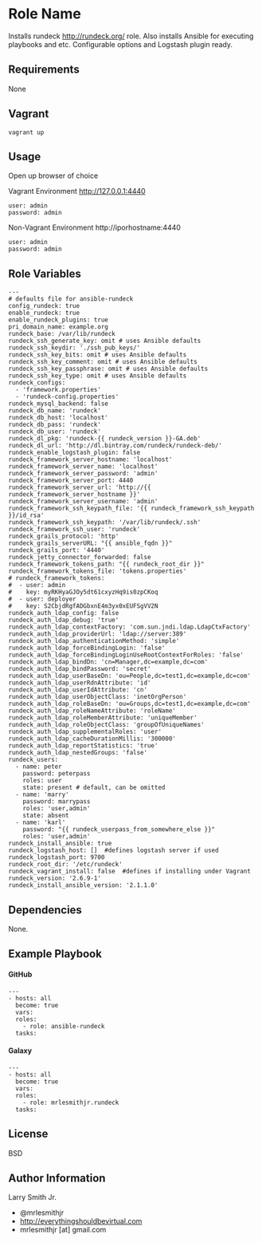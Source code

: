 Role Name
=========

Installs rundeck http://rundeck.org/ role.
Also installs Ansible for executing playbooks and etc. Configurable options and Logstash plugin ready.

Requirements
------------

None

Vagrant
-------
````
vagrant up
````

Usage
-----

Open up browser of choice

Vagrant Environment
http://127.0.0.1:4440
````
user: admin
password: admin
````

Non-Vagrant Environment
http://iporhostname:4440
````
user: admin
password: admin
````

Role Variables
--------------

````
---
# defaults file for ansible-rundeck
config_rundeck: true
enable_rundeck: true
enable_rundeck_plugins: true
pri_domain_name: example.org
rundeck_base: /var/lib/rundeck
rundeck_ssh_generate_key: omit # uses Ansible defaults
rundeck_ssh_keydir: './ssh_pub_keys/'
rundeck_ssh_key_bits: omit # uses Ansible defaults
rundeck_ssh_key_comment: omit # uses Ansible defaults
rundeck_ssh_key_passphrase: omit # uses Ansible defaults
rundeck_ssh_key_type: omit # uses Ansible defaults
rundeck_configs:
  - 'framework.properties'
  - 'rundeck-config.properties'
rundeck_mysql_backend: false
rundeck_db_name: 'rundeck'
rundeck_db_host: 'localhost'
rundeck_db_pass: 'rundeck'
rundeck_db_user: 'rundeck'
rundeck_dl_pkg: 'rundeck-{{ rundeck_version }}-GA.deb'
rundeck_dl_url: 'http://dl.bintray.com/rundeck/rundeck-deb/'
rundeck_enable_logstash_plugin: false
rundeck_framework_server_hostname: 'localhost'
rundeck_framework_server_name: 'localhost'
rundeck_framework_server_password: 'admin'
rundeck_framework_server_port: 4440
rundeck_framework_server_url: 'http://{{ rundeck_framework_server_hostname }}'
rundeck_framework_server_username: 'admin'
rundeck_framework_ssh_keypath_file: '{{ rundeck_framework_ssh_keypath }}/id_rsa'
rundeck_framework_ssh_keypath: '/var/lib/rundeck/.ssh'
rundeck_framework_ssh_user: 'rundeck'
rundeck_grails_protocol: 'http'
rundeck_grails_serverURL: "{{ ansible_fqdn }}"
rundeck_grails_port: '4440'
rundeck_jetty_connector_forwarded: false
rundeck_framework_tokens_path: "{{ rundeck_root_dir }}"
rundeck_framework_tokens_file: 'tokens.properties'
# rundeck_framework_tokens:
#  - user: admin
#    key: myRKHyaGJOy5dt61cxyzHq9is0zpCKoq
#  - user: deployer
#    key: S2CbjdRgfADGbxnE4m3yx0xEUFSgVV2N
rundeck_auth_ldap_config: false
rundeck_auth_ldap_debug: 'true'
rundeck_auth_ldap_contextFactory: 'com.sun.jndi.ldap.LdapCtxFactory'
rundeck_auth_ldap_providerUrl: 'ldap://server:389'
rundeck_auth_ldap_authenticationMethod: 'simple'
rundeck_auth_ldap_forceBindingLogin: 'false'
rundeck_auth_ldap_forceBindingLoginUseRootContextForRoles: 'false'
rundeck_auth_ldap_bindDn: 'cn=Manager,dc=example,dc=com'
rundeck_auth_ldap_bindPassword: 'secret'
rundeck_auth_ldap_userBaseDn: 'ou=People,dc=test1,dc=example,dc=com'
rundeck_auth_ldap_userRdnAttribute: 'id'
rundeck_auth_ldap_userIdAttribute: 'cn'
rundeck_auth_ldap_userObjectClass: 'inetOrgPerson'
rundeck_auth_ldap_roleBaseDn: 'ou=Groups,dc=test1,dc=example,dc=com'
rundeck_auth_ldap_roleNameAttribute: 'roleName'
rundeck_auth_ldap_roleMemberAttribute: 'uniqueMember'
rundeck_auth_ldap_roleObjectClass: 'groupOfUniqueNames'
rundeck_auth_ldap_supplementalRoles: 'user'
rundeck_auth_ldap_cacheDurationMillis: '300000'
rundeck_auth_ldap_reportStatistics: 'true'
rundeck_auth_ldap_nestedGroups: 'false'
rundeck_users:
  - name: peter
    password: peterpass
    roles: user
    state: present # default, can be omitted
  - name: 'marry'
    password: marrypass
    roles: 'user,admin'
    state: absent
  - name: 'karl'
    password: "{{ rundeck_userpass_from_somewhere_else }}"
    roles: 'user,admin'
rundeck_install_ansible: true
rundeck_logstash_host: []  #defines logstash server if used
rundeck_logstash_port: 9700
rundeck_root_dir: '/etc/rundeck'
rundeck_vagrant_install: false  #defines if installing under Vagrant
rundeck_version: '2.6.9-1'
rundeck_install_ansible_version: '2.1.1.0'
````

Dependencies
------------

None.

Example Playbook
----------------

#### GitHub
````
---
- hosts: all
  become: true
  vars:
  roles:
    - role: ansible-rundeck
  tasks:
````
#### Galaxy
````
---
- hosts: all
  become: true
  vars:
  roles:
    - role: mrlesmithjr.rundeck
  tasks:
````

License
-------

BSD

Author Information
------------------

Larry Smith Jr.
- @mrlesmithjr
- http://everythingshouldbevirtual.com
- mrlesmithjr [at] gmail.com
